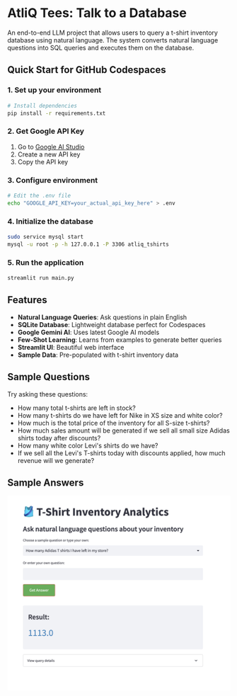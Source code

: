 # AtliQ Tees: Talk to a Database

An end-to-end LLM project that allows users to query a t-shirt inventory database using natural language. The system converts natural language questions into SQL queries and executes them on the database.

## Quick Start for GitHub Codespaces

### 1. Set up your environment

```bash
# Install dependencies
pip install -r requirements.txt
```

### 2. Get Google API Key
1. Go to [Google AI Studio](https://aistudio.google.com/app/apikey)
2. Create a new API key
3. Copy the API key

### 3. Configure environment
```bash
# Edit the .env file
echo "GOOGLE_API_KEY=your_actual_api_key_here" > .env
```

### 4. Initialize the database
```bash
sudo service mysql start 
mysql -u root -p -h 127.0.0.1 -P 3306 atliq_tshirts
```

### 5. Run the application
```bash
streamlit run main.py
```

## Features

- **Natural Language Queries**: Ask questions in plain English
- **SQLite Database**: Lightweight database perfect for Codespaces
- **Google Gemini AI**: Uses latest Google AI models
- **Few-Shot Learning**: Learns from examples to generate better queries
- **Streamlit UI**: Beautiful web interface
- **Sample Data**: Pre-populated with t-shirt inventory data

## Sample Questions

Try asking these questions:

- How many total t-shirts are left in stock?
- How many t-shirts do we have left for Nike in XS size and white color?
- How much is the total price of the inventory for all S-size t-shirts?
- How much sales amount will be generated if we sell all small size Adidas shirts today after discounts?
- How many white color Levi's shirts do we have?
- If we sell all the Levi's T-shirts today with discounts applied, how much revenue will we generate?

## Sample Answers

<!-- image attached in Assets-->
<img src="Assets/sample.png" alt="Sample Answer" />
